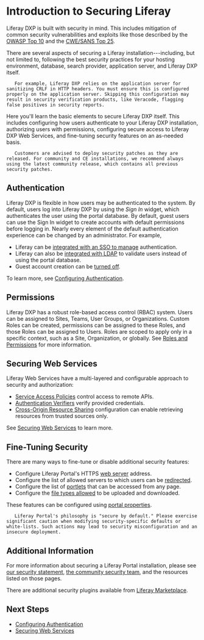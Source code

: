# Introduction to Securing Liferay

Liferay DXP is built with security in mind. This includes mitigation of common security vulnerabilities and exploits like those described by the [OWASP Top 10](https://www.owasp.org/index.php/Top_10_2013-Top_10) and the [CWE/SANS Top 25](https://www.sans.org/top25-software-errors/).

There are several aspects of securing a Liferay installation---including, but not limited to, following the best security practices for your hosting environment, database, search provider, application server, and Liferay DXP itself.

```note::
   For example, Liferay DXP relies on the application server for sanitizing CRLF in HTTP headers. You must ensure this is configured properly on the application server. Skipping this configuration may result in security verification products, like Veracode, flagging false positives in security reports.
```

Here you'll learn the basic elements to secure Liferay DXP itself. This includes configuring how users authenticate to your Liferay DXP installation, authorizing users with permissions, configuring secure access to Liferay DXP Web Services, and fine-tuning security features on an as-needed basis.

```important::
   Customers are advised to deploy security patches as they are released. For community and CE installations, we recommend always using the latest community release, which contains all previous security patches.
```

## Authentication

Liferay DXP is flexible in how users may be authenticated to the system. By default, users log into Liferay DXP by using the _Sign In_ widget, which authenticates the user using the portal database. By default, guest users can use the Sign In widget to create accounts with default permissions before logging in. Nearly every element of the default authentication experience can be changed by an administrator. For example,

* Liferay can be [integrated with an SSO to manage](placeholder) authentication.
* Liferay can also be [integrated with LDAP](placeholder) to validate users instead of using the portal database.
* Guest account creation can be [turned off](./authentication-basics.md#disabling-guest-account-creation).

To learn more, see [Configuring Authentication](./authentication-basics.md).

## Permissions

Liferay DXP has a robust role-based access control (RBAC) system. Users can be assigned to Sites, Teams, User Groups, or Organizations. Custom Roles can be created, permissions can be assigned to these Roles, and those Roles can be assigned to Users. Roles are scoped to apply only in a specific context, such as a Site, Organization, or globally. See [Roles and Permissions](../../../users-and-permissions/user-guide/roles-and-permissions/README.md) for more information.

## Securing Web Services

Liferay Web Services have a multi-layered and configurable approach to security and authorization:

* [Service Access Policies](./securing-web-services/setting-service-access-policies.md) control access to remote APIs.
* [Authentication Verifiers](./securing-web-services/using-authentication-verifiers.md) verify provided credentials.
* [Cross-Origin Resource Sharing](./securing-web-services/setting-up-cors.md) configuration can enable retrieving resources from trusted sources only.

See [Securing Web Services](./securing-web-services/securing-web-services.md) to learn more.

## Fine-Tuning Security

There are many ways to fine-tune or disable additional security features:

* Configure Liferay Portal's HTTPS [web server](https://docs.liferay.com/portal/7.2-latest/propertiesdoc/portal.properties.html#Web%20Server) address.
* Configure the list of allowed servers to which users can be [redirected](https://docs.liferay.com/portal/7.2-latest/propertiesdoc/portal.properties.html#Redirect).
* Configure the list of [portlets](https://docs.liferay.com/portal/7.2-latest/propertiesdoc/portal.properties.html#Portlet) that can be accessed from any page.
* Configure the [file types allowed](placeholder) to be uploaded and downloaded.

These features can be configured using [portal properties](https://docs.liferay.com/portal/7.2-latest/propertiesdoc/portal.properties.html).

```warning::
   Liferay Portal's philosophy is "secure by default." Please exercise significant caution when modifying security-specific defaults or white-lists. Such actions may lead to security misconfiguration and an insecure deployment.
```

## Additional Information

For more information about securing a Liferay Portal installation, please see [our security statement](https://www.liferay.com/security), [the community security team](https://portal.liferay.dev/people/community-security-team), and the resources listed on those pages.

There are additional security plugins available from [Liferay Marketplace](https://www.liferay.com/marketplace).

## Next Steps

* [Configuring Authentication](./authentication-basics.md)
* [Securing Web Services](./securing-web-services/securing-web-services.md)
